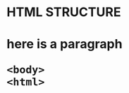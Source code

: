 <!DOCTYPE html>
<html lang="en">
<head>
    <meta charset="UTF-8">
    <meta name="viewport" content="width=device-width, initial-scale=1.0">
    <title>Document</title>
</head>
<body>
    
</body>
</html>
<h1>HTML STRUCTURE <h1>
        <p>here is a paragraph <p>

    <body>
    <html>